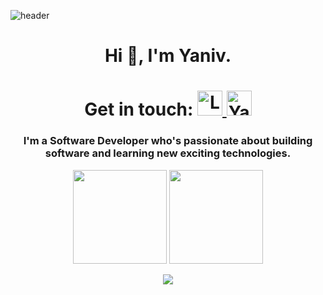 ![header](https://capsule-render.vercel.app/api?type=waving&color=0:EEFF00,100:a82da8&height=100&section=header&text=Yaniv%20Levi&fontSize=55)
<h1 align="center">Hi 👋, I'm Yaniv.</h1>
<h1 align="center">Get in touch: 
<a href="https://www.linkedin.com/in/yaniv208/">
  <img alt="LinkedIn's referral link" width="40px" src="https://raw.githubusercontent.com/peterthehan/peterthehan/master/assets/linkedin.svg" />
</a>
<a href="mailto:Yaniv208@gmail.com">
  <img alt="Yaniv's Gmail" width="40px" src="https://i.imgur.com/BzG8QoD.png" />
</a>

</h1>
<h3 align="center"> I'm a Software Developer who's passionate about building software and learning new exciting technologies. </h3>

<p align=center>
  <img height="150px" src="https://github-readme-stats.vercel.app/api?username=Yaniv208&show_icons=true&theme=tokyonight&hide_title=true&count_private=true" />
  <img height="150px" src="https://github-readme-stats-i270cdk5i-florianbussmann.vercel.app/api/top-langs/?username=Yaniv208&custom_title=Yaniv's%20Most%20Used%20Languages&layout=compact&hide=html,css,pug&theme=material-palenight&include_forks=true" />
</p>

<p align=center>
  <img src="https://github-profile-trophy.vercel.app/?username=Yaniv208&theme=onedark&rank=SECRET,SSS,SS,S,AAA,AA,A,B" />
</p>
